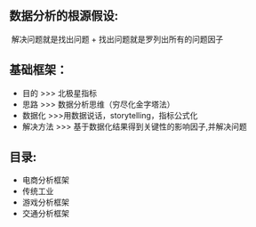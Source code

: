 ## 数据分析的根源假设:

​	 解决问题就是找出问题 + 找出问题就是罗列出所有的问题因子



## 基础框架：

- 目的  >>>  北极星指标
- 思路  >>>  数据分析思维（穷尽化金字塔法）
- 数据化   >>>用数据说话，storytelling，指标公式化
- 解决方法   >>>  基于数据化结果得到关键性的影响因子,并解决问题



## 目录:

- 电商分析框架
- 传统工业
- 游戏分析框架
- 交通分析框架